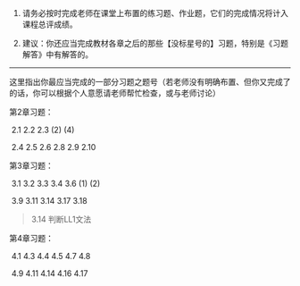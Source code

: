 1. 请务必按时完成老师在课堂上布置的练习题、作业题，它们的完成情况将计入课程总评成绩。

2. 建议：你还应当完成教材各章之后的那些【没标星号的】习题，特别是《习题解答》中有解答的。

---

这里指出你最应当完成的一部分习题之题号（若老师没有明确布置、但你又完成了的话，你可以根据个人意愿请老师帮忙检查，或与老师讨论）

第2章习题：

​    2.1   2.2   2.3 (2) (4) 

​    2.4    2.5   2.6   2.8   2.9   2.10

第3章习题：

​    3.1  3.2    3.3   3.4    3.6 (1) (2)

​    3.9  3.11   3.14  3.17   3.18

> 3.14 判断LL1文法

第4章习题：

​    4.1  4.3   4.4    4.5   4.7  4.8

​    4.9  4.11  4.14   4.16  4.17

